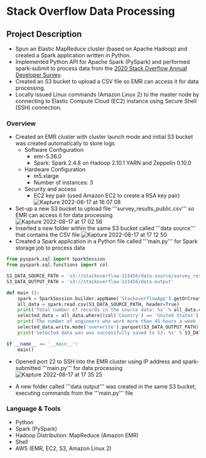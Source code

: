 # Stack Overflow Data Processing
## **Project Description**

- Spun an Elastic MapReduce cluster (based on Apache Hadoop) and created a Spark application written in Python.
- Implemented Python API for Apache Spark (PySpark) and performed spark-submit to process data from the [2020 Stack Overflow Annual Developer Survey](https://insights.stackoverflow.com/survey).
- Created an S3 bucket to upload a CSV file so EMR can access it for data processing.
- Locally issued Linux commands (Amazon Linux 2) to the master node by connecting to Elastic Compute Cloud (EC2) instance using Secure Shell (SSH) connection.

### **Overview**

- Created an EMR cluster with cluster launch mode and initial S3 bucket was created automatically to store logs
    - Software Configuration
        - emr-5.36.0
        - Spark: Spark 2.4.8 on Hadoop 2.10.1 YARN and Zeppelin 0.10.0
    - Hardware Configuration
        - m5.xlarge
        - Number of instances: 3
    - Security and access
        - EC2 key pair (used Amazon EC2 to create a RSA key pair)
![Kapture 2022-08-17 at 16 07 08](https://user-images.githubusercontent.com/94224903/185259581-10e86439-fb22-48de-8593-f423cd1e2079.gif)
- Set-up a new S3 bucket to upload file '''survey_results_public.csv''' so EMR can access it for data processing
![Kapture 2022-08-17 at 17 02 56](https://user-images.githubusercontent.com/94224903/185264338-9171114a-d83c-4018-bd85-8e164c3964d8.gif)
- Inserted a new folder within the same S3 bucket called '''data source''' that contains the CSV file
![Kapture 2022-08-17 at 17 12 50](https://user-images.githubusercontent.com/94224903/185265193-2391efaa-5f12-48a6-89c2-05a8fd609765.gif)
- Created a Spark application in a Python file called '''main.py''' for Spark storage job to process data
```Python
from pyspark.sql import SparkSession
from pyspark.sql.functions import col

S3_DATA_SOURCE_PATH = 's3://stackoverflow-123456/data-source/survey_results_public.csv'
S3_DATA_OUTPUT_PATH = 's3://stackoverflow-123456/data-output'

def main ():
    spark = SparkSession.builder.appName('StackoverflowApp').getOrCreate()
    all_data = spark.read.csv(S3_DATA_SOURCE_PATH, header=True)
    print('Total number of records in the source data: %s' % all_data.count())
    selected_data = all_data.where((col('Country') == 'United States') & (col('WorkWeekHrs') > 45))
    print('The number of engineers who work more than 45 hours a week in the US is: %s' % selected_data.count())
    selected_data.write.mode('overwrite').parquet(S3_DATA_OUTPUT_PATH)
    print('Selected data was was successfully saved to S3: %s' % S3_DATA_OUTPUT_PATH)

if __name__ == '__main__':
    main()
```
- Opened port 22 to SSH into the EMR cluster using IP address and spark-submitted '''main.py''' for data processing
![Kapture 2022-08-17 at 17 35 25](https://user-images.githubusercontent.com/94224903/185267170-3fd6b9ac-9578-4b03-abe6-f4039d36a675.gif)

- A new folder called '''data output''' was created in the same S3 bucket, executing commands from the '''main.py''' file

### Language **& Tools**

- Python
- Spark (PySpark)
- Hadoop Distribution: MapReduce (Amazon EMR)
- Shell
- AWS (EMR, EC2, S3, Amazon Linux 2)
